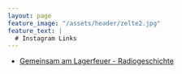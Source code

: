 ```yaml
---
layout: page
feature_image: "/assets/header/zelte2.jpg"
feature_text: |
  # Instagram Links
---
```


- [Gemeinsam am Lagerfeuer - Radiogeschichte](https://kinder.wdr.de/radio/kiraka/hoeren/radiogeschichten/pfadfinder-106.html)
